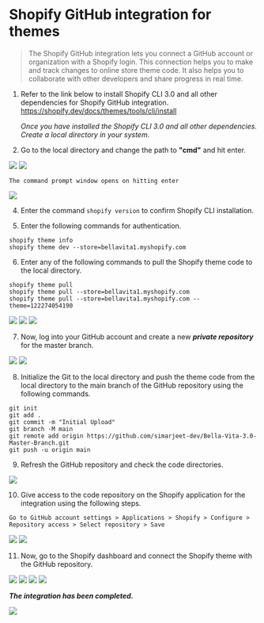 # Shopify GitHub integration for themes

> The Shopify GitHub integration lets you connect a GitHub account or organization with a Shopify login. This connection helps you to make and track changes to online store theme code. It also helps you to collaborate with other developers and share progress in real time.

1. Refer to the link below to install Shopify CLI 3.0 and all other dependencies for Shopify GitHub integration.
https://shopify.dev/docs/themes/tools/cli/install

    *Once you have installed the Shopify CLI 3.0 and all other dependencies. Create a local directory in your system.*
   

3. Go to the local directory and change the path to **"cmd"** and hit enter.

  <img width="auto" src="https://cdn.shopify.com/s/files/1/0575/3228/5065/files/1.png">

  <img width="auto" src="https://cdn.shopify.com/s/files/1/0575/3228/5065/files/2.png">

  
    The command prompt window opens on hitting enter

  <img width="auto" src="https://cdn.shopify.com/s/files/1/0575/3228/5065/files/3.png">
  

4. Enter the command `shopify version` to confirm Shopify CLI installation.

5. Enter the following commands for authentication.
  ```
  shopify theme info
  shopify theme dev --store=bellavita1.myshopify.com
  ```


6. Enter any of the following commands to pull the Shopify theme code to the local directory.
  ```
  shopify theme pull
  shopify theme pull --store=bellavita1.myshopify.com
  shopify theme pull --store=bellavita1.myshopify.com --theme=122274054190
  ```

  <img width="auto" src="https://cdn.shopify.com/s/files/1/0575/3228/5065/files/4.png">


  <img width="auto" src="https://cdn.shopify.com/s/files/1/0575/3228/5065/files/5.png">


  <img width="auto" src="https://cdn.shopify.com/s/files/1/0575/3228/5065/files/6.png">


7. Now, log into your GitHub account and create a new ***private repository*** for the master branch.

  <img width="auto" src="https://cdn.shopify.com/s/files/1/0575/3228/5065/files/7.png">

  <img width="auto" src="https://cdn.shopify.com/s/files/1/0575/3228/5065/files/8.png">
  

8. Initialize the Git to the local directory and push the theme code from the local directory to the main branch of the GitHub repository using the following commands.
  ```
  git init
  git add .
  git commit -m "Initial Upload"
  git branch -M main
  git remote add origin https://github.com/simarjeet-dev/Bella-Vita-3.0-Master-Branch.git
  git push -u origin main
  ```


9. Refresh the GitHub repository and check the code directories.

  <img width="auto" src="https://cdn.shopify.com/s/files/1/0575/3228/5065/files/9.png">
  

10. Give access to the code repository on the Shopify application for the integration using the following steps.

  `Go to GitHub account settings > Applications > Shopify > Configure > Repository access > Select repository > Save`

  <img width="auto" src="https://cdn.shopify.com/s/files/1/0575/3228/5065/files/10.png">

  <img width="auto" src="https://cdn.shopify.com/s/files/1/0575/3228/5065/files/11.png">


11. Now, go to the Shopify dashboard and connect the Shopify theme with the GitHub repository.

  <img width="auto" src="https://cdn.shopify.com/s/files/1/0575/3228/5065/files/12.png">

  <img width="auto" src="https://cdn.shopify.com/s/files/1/0575/3228/5065/files/13.png">

  <img width="auto" src="https://cdn.shopify.com/s/files/1/0575/3228/5065/files/14.png">

  <img width="auto" src="https://cdn.shopify.com/s/files/1/0575/3228/5065/files/15.png">


***The integration has been completed.***

  <img width="auto" src="https://cdn.shopify.com/s/files/1/0575/3228/5065/files/16.png">
